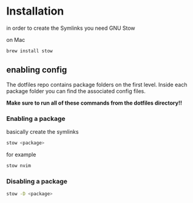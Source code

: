 # Installation

in order to create the Symlinks you need GNU Stow

on Mac

```sh
brew install stow
```

## enabling config

The dotfiles repo contains package folders on the first level.
Inside each package folder you can find the associated config files.

**Make sure to run all of these commands from the dotfiles directory!!**

### Enabling a package

basically create the symlinks

```sh
stow <package>
```

for example

```sh
stow nvim
```

### Disabling a package

```sh
stow -D <package>
```
